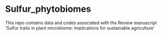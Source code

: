 # Sulfur_phytobiomes
This repo contains data and codes associated with the Review manuscript 'Sulfur traits in plant microbiome: Implications for sustainable agriculture'
